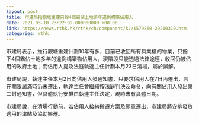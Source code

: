 ```yaml
---
layout: post
title: 市建局指觀塘重建只餘4個霸佔土地多年違例構築佔用人
date: 2021-03-10 23:22:09.000000000 +08:00
link: https://news.rthk.hk/rthk/ch/component/k2/1579860-20210310.htm
categories: rthk
---
```


市建局表示，推行觀塘重建計劃10年有多，目前已收回所有具業權的物業，只餘下4個霸佔土地多年的違例構築物佔用人，現階段只能透過法律途徑，收回仍被佔用的政府土地；而佔用人提及法庭執達主任計劃本月23日清場，屬於誤解。

市建局說，執達主任本月2日向佔用人發通知書，只要求佔用人在7日內遷出，若在期限屆滿時仍未遷出，執達主任會繼續按法庭判決及命令，向有關佔用人發出第二封通知書，但具體執行安排由執達主任決定，現時未有具體日期。

市建局說，在清場行動前，若佔用人接納搬遷方案及願意遷出，市建局將安排發放適用的津貼及協助搬遷。
